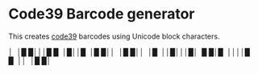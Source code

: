 Code39 Barcode generator
===

This creates [code39](https://en.wikipedia.org/wiki/Code_39)
barcodes using Unicode block characters.


│&nbsp;&nbsp;│█ █│││█ █&nbsp;&nbsp;│█││█&nbsp;&nbsp;│█ █││&nbsp;&nbsp;│█ █││&nbsp;&nbsp;│█&nbsp;&nbsp;││█│││█│&nbsp;&nbsp;█ █│█&nbsp;&nbsp;││││█ █&nbsp;&nbsp;││&nbsp;&nbsp;│█ █│
